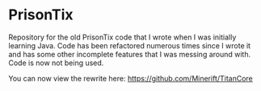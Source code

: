 # PrisonTix

Repository for the old PrisonTix code that I wrote when I was initially learning Java. Code has been refactored numerous times since I wrote it and has some other incomplete features that I was messing around with. Code is now not being used.

You can now view the rewrite here: https://github.com/Minerift/TitanCore
